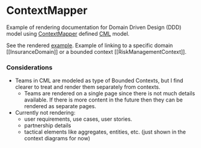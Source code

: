 # ContextMapper

Example of rendering documentation for Domain Driven Design (DDD) model using [ContextMapper](https://contextmapper.org)
defined [CML](https://contextmapper.org/docs/language-reference/) model.

See the rendered [example](https://dinodoc.pages.dev/examples/contextmapper/insurance-map/).
Example of linking to a specific domain [[InsuranceDomain]] or a bounded context [[RiskManagementContext]].

### Considerations

- Teams in CML are modeled as type of Bounded Contexts, but I find clearer to treat and render them separately from contexts.
  - Teams are rendered on a single page since there is not much details available.
    If there is more content in the future then they can be rendered as separate pages.
- Currently not rendering:
  - user requirements, use cases, user stories.
  - partnership details
  - tactical elements like aggregates, entities, etc. (just shown in the context diagrams for now)
